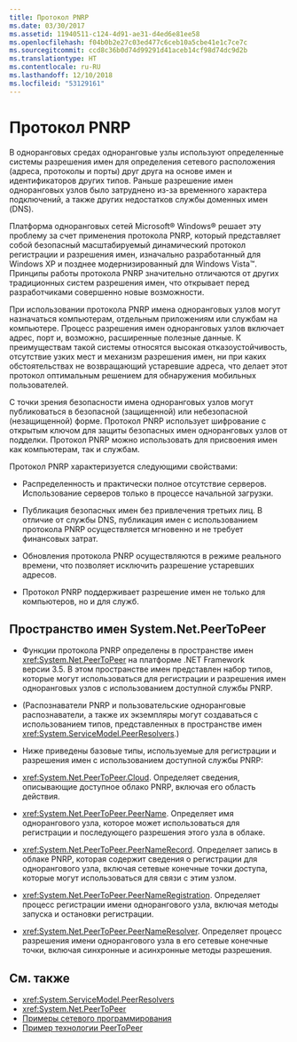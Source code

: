 ```yaml
---
title: Протокол PNRP
ms.date: 03/30/2017
ms.assetid: 11940511-c124-4d91-ae31-d4ed6e81ee58
ms.openlocfilehash: f04b0b2e27c03ed477c6ceb10a5cbe41e1c7ce7c
ms.sourcegitcommit: ccd8c36b0d74d99291d41aceb14cf98d74dc9d2b
ms.translationtype: HT
ms.contentlocale: ru-RU
ms.lasthandoff: 12/10/2018
ms.locfileid: "53129161"
---
```

# <a name="peer-name-resolution-protocol"></a>Протокол PNRP
В одноранговых средах одноранговые узлы используют определенные системы разрешения имен для определения сетевого расположения (адреса, протоколы и порты) друг друга на основе имен и идентификаторов других типов. Раньше разрешение имен одноранговых узлов было затруднено из-за временного характера подключений, а также других недостатков службы доменных имен (DNS).  
  
 Платформа одноранговых сетей Microsoft® Windows® решает эту проблему за счет применения протокола PNRP, который представляет собой безопасный масштабируемый динамический протокол регистрации и разрешения имен, изначально разработанный для Windows XP и позднее модернизированный для Windows Vista™. Принципы работы протокола PNRP значительно отличаются от других традиционных систем разрешения имен, что открывает перед разработчиками совершенно новые возможности.  
  
 При использовании протокола PNRP имена одноранговых узлов могут назначаться компьютерам, отдельным приложениям или службам на компьютере. Процесс разрешения имен одноранговых узлов включает адрес, порт и, возможно, расширенные полезные данные. К преимуществам такой системы относятся высокая отказоустойчивость, отсутствие узких мест и механизм разрешения имен, ни при каких обстоятельствах не возвращающий устаревшие адреса, что делает этот протокол оптимальным решением для обнаружения мобильных пользователей.  
  
 С точки зрения безопасности имена одноранговых узлов могут публиковаться в безопасной (защищенной) или небезопасной (незащищенной) форме. Протокол PNRP использует шифрование с открытым ключом для защиты безопасных имен одноранговых узлов от подделки. Протокол PNRP можно использовать для присвоения имен как компьютерам, так и службам.  
  
Протокол PNRP характеризуется следующими свойствами:  
  
-   Распределенность и практически полное отсутствие серверов. Использование серверов только в процессе начальной загрузки.  
  
-   Публикация безопасных имен без привлечения третьих лиц. В отличие от службы DNS, публикация имен с использованием протокола PNRP осуществляется мгновенно и не требует финансовых затрат.  
  
-   Обновления протокола PNRP осуществляются в режиме реального времени, что позволяет исключить разрешение устаревших адресов.  
  
-   Протокол PNRP поддерживает разрешение имен не только для компьютеров, но и для служб.  
  
## <a name="the-systemnetpeertopeer-namespace"></a>Пространство имен System.Net.PeerToPeer  
  
-   Функции протокола PNRP определены в пространстве имен <xref:System.Net.PeerToPeer> на платформе .NET Framework версии 3.5. В этом пространстве имен представлен набор типов, которые могут использоваться для регистрации и разрешения имен одноранговых узлов с использованием доступной службы PNRP.  
  
-   (Распознаватели PNRP и пользовательские одноранговые распознаватели, а также их экземпляры могут создаваться с использованием типов, представленных в пространстве имен <xref:System.ServiceModel.PeerResolvers>.)  
  
-   Ниже приведены базовые типы, используемые для регистрации и разрешения имен с использованием доступной службы PNRP:  
  
-   <xref:System.Net.PeerToPeer.Cloud>. Определяет сведения, описывающие доступное облако PNRP, включая его область действия.  
  
-   <xref:System.Net.PeerToPeer.PeerName>. Определяет имя однорангового узла, которое может использоваться для регистрации и последующего разрешения этого узла в облаке.  
  
-   <xref:System.Net.PeerToPeer.PeerNameRecord>. Определяет запись в облаке PNRP, которая содержит сведения о регистрации для однорангового узла, включая сетевые конечные точки доступа, которые могут использоваться для связи с этим узлом.  
  
-   <xref:System.Net.PeerToPeer.PeerNameRegistration>. Определяет процесс регистрации имени однорангового узла, включая методы запуска и остановки регистрации.  
  
-   <xref:System.Net.PeerToPeer.PeerNameResolver>. Определяет процесс разрешения имени однорангового узла в его сетевые конечные точки, включая синхронные и асинхронные методы разрешения.  
  
## <a name="see-also"></a>См. также  
- <xref:System.ServiceModel.PeerResolvers>  
- <xref:System.Net.PeerToPeer>  
- [Примеры сетевого программирования](../../../docs/framework/network-programming/network-programming-samples.md)
- [Пример технологии PeerToPeer](https://go.microsoft.com/fwlink/?LinkID=179571)
